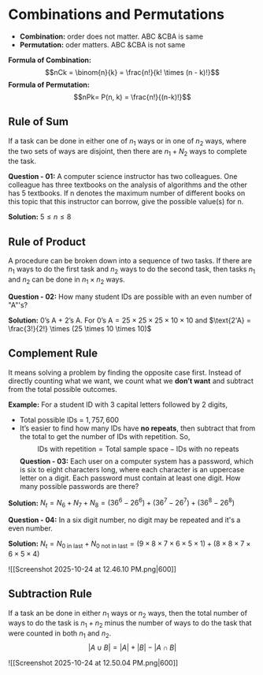 # Combinations and Permutations

- **Combination:** order does not matter. ${\text{ABC \& CBA is same}}$
- **Permutation:** oder matters. ${\text{ABC \& CBA is not same}}$

**Formula of Combination:**
$$nCk = \binom{n}{k} = \frac{n!}{k! \times (n - k)!}$$
**Formula of Permutation:**
$$nPk= P(n, k) = \frac{n!}{(n-k)!}$$

## Rule of Sum
If a task can be done in either one of $n_1$ ways or in one of $n_2$ ways, where the two sets of ways are disjoint, then there are $n_1 + N_2$ ways to complete the task.

**Question - 01:** A computer science instructor has two colleagues. One colleague has three textbooks on the analysis of algorithms and the other has 5 textbooks. If n denotes the maximum number of different books on this topic that this instructor can borrow, give the possible value(s) for n.

**Solution:** $5 \leq n \leq 8$  

## Rule of Product
A procedure can be broken down into a sequence of two tasks. If there are $n_1$ ways to do the first task and $n_2$ ways to do the second task, then tasks $n_1$ and $n_2$ can be done in $n_1 \times n_2$ ways.

**Question - 02:** How many student IDs are possible with an even number of "A"'s?

**Solution:** $\text{0's A + 2's A}$. For $\text{0's A} = 25 \times 25\times 25\times 10 \times 10$ and $\text{2'A} = \frac{3!}{2!} \times (25 \times 10 \times 10)$ 

## Complement Rule
It means solving a problem by finding the opposite case first. Instead of directly counting what we want, we count what we **don’t want** and subtract from the total possible outcomes.

**Example:** For a student ID with $3$ capital letters followed by $2$ digits,
- Total possible IDs = $1,757,600$
- It’s easier to find how many IDs have **no repeats**, then subtract that from the total to get the number of IDs with repetition.
So, $$\text{IDs with repetition} = \text{Total sample space} - \text{IDs with no repeats}$$
**Question - 03:** Each user on a computer system has a password, which is six to eight characters long, where each character is an uppercase letter on a digit. Each password must contain at least one digit. How many possible passwords are there?

**Solution:** $N_t = N_6 + N_7+N_8= (36^6 - 26^6) + (36^7-26^7) + (36^8-26^8)$

**Question - 04:** In a six digit number, no digit may be repeated and it's a even number.

**Solution:** $N_t = N_{\text{0 in last}}+ N_{\text{0 not in last}} = (9\times 8 \times 7 \times 6\times 5 \times 1) + (8 \times 8 \times 7 \times 6 \times 5 \times 4)$

![[Screenshot 2025-10-24 at 12.46.10 PM.png|600]]


## Subtraction Rule
If a task an be done in either $n_1$ ways or $n_2$ ways, then the total number of ways to do the task is $n_1 + n_2$ minus the number of ways to do the task that were counted in both $n_1$ and $n_2$.
$$|A \cup B| = |A| + |B| - |A\cap B|$$

![[Screenshot 2025-10-24 at 12.50.04 PM.png|600]]



